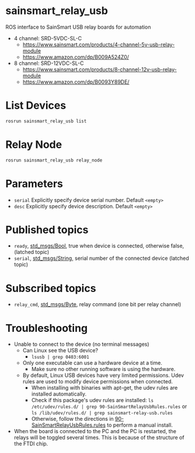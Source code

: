 # sainsmart_relay_usb

ROS interface to SainSmart USB relay boards for automation

* 4 channel: SRD-5VDC-SL-C
    * https://www.sainsmart.com/products/4-channel-5v-usb-relay-module
    * https://www.amazon.com/dp/B009A524Z0/
* 8 channel: SRD-12VDC-SL-C
    * https://www.sainsmart.com/products/8-channel-12v-usb-relay-module
    * https://www.amazon.com/dp/B0093Y89DE/

# List Devices

```bash
rosrun sainsmart_relay_usb list
```

# Relay Node

```bash
rosrun sainsmart_relay_usb relay_node
```

# Parameters
* `serial` Explicitly specify device serial number. Default `<empty>`
* `desc` Explicitly specify device description. Default `<empty>`

# Published topics
* `ready`, [std_msgs/Bool](http://docs.ros.org/api/std_msgs/html/msg/Bool.html), true when device is connected, otherwise false, (latched topic)
* `serial`, [std_msgs/String](http://docs.ros.org/api/std_msgs/html/msg/String.html), serial number of the connected device (latched topic)

# Subscribed topics
* `relay_cmd`, [std_msgs/Byte](http://docs.ros.org/api/std_msgs/html/msg/Byte.html), relay command (one bit per relay channel)

# Troubleshooting
* Unable to connect to the device (no terminal messages)
    * Can Linux see the USB device?
        * ```lsusb | grep 0403:6001```
    * Only one executable can use a hardware device at a time.
        * Make sure no other running software is using the hardware.
    * By default, Linux USB devices have very limited permissions. Udev rules are used to modify device permissions when connected.
        * When installing with binaries with apt-get, the udev rules are installed automatically.
        * Check if this package's udev rules are installed: ```ls /etc/udev/rules.d/ | grep 90-SainSmartRelayUsbRules.rules``` or ```ls /lib/udev/rules.d/ | grep sainsmart-relay-usb.rules```
        * Otherwise, follow the directions in [90-SainSmartRelayUsbRules.rules](udev/90-SainSmartRelayUsbRules.rules) to perform a manual install.
* When the board is connected to the PC and the PC is restarted, the relays will be toggled several times. This is because of the structure of the FTDI chip.

